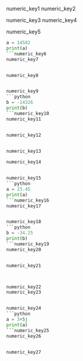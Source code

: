 numeric_key1
numeric_key2


numeric_key3
numeric_key4


numeric_key5
```python
a = 14582
print(a)
```numeric_key6
numeric_key7


numeric_key8


numeric_key9
```python
b = -14326
print(b)
```numeric_key10
numeric_key11


numeric_key12


numeric_key13
  
numeric_key14


numeric_key15
```python
a = 23.45
print(a)
```numeric_key16
numeric_key17


numeric_key18
```python
b = -34.25
print(b)
```numeric_key19
numeric_key20


numeric_key21



numeric_key22
numeric_key23


numeric_key24
```python
a = 3+5j
print(a)
```numeric_key25
numeric_key26


numeric_key27
